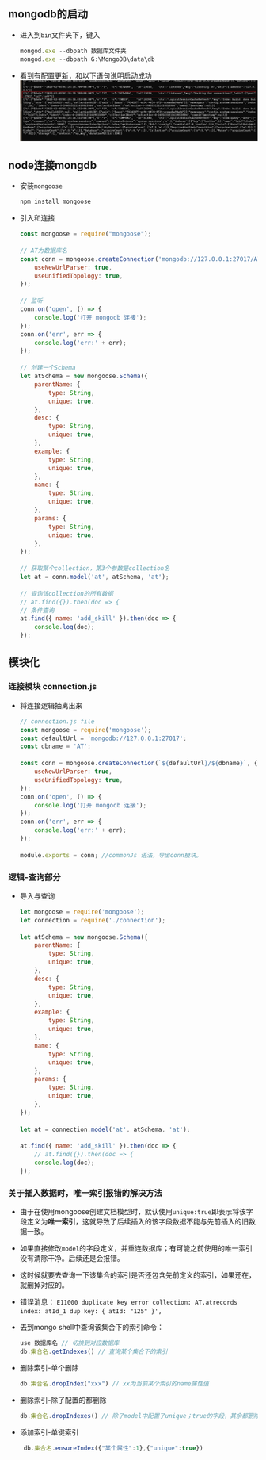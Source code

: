 ## mongodb的启动

- 进入到`bin`文件夹下，键入

  ```js
  mongod.exe --dbpath 数据库文件夹
  mongod.exe --dbpath G:\MongoDB\data\db
  ```

- 看到有配置更新，和以下语句说明启动成功
  ![image-20230205013135905](Untitled.assets/image-20230205013135905.png)



## node连接mongdb

- 安装`mongoose`

  ```js
  npm install mongoose 
  ```

- 引入和连接

  ```js
  const mongoose = require("mongoose");
  
  // AT为数据库名
  const conn = mongoose.createConnection('mongodb://127.0.0.1:27017/AT', {
      useNewUrlParser: true,
      useUnifiedTopology: true,
  });
  
  // 监听
  conn.on('open', () => {
      console.log('打开 mongodb 连接');
  });
  conn.on('err', err => {
      console.log('err:' + err);
  });
  
  // 创建一个Schema
  let atSchema = new mongoose.Schema({
      parentName: {
          type: String,
          unique: true,
      },
      desc: {
          type: String,
          unique: true,
      },
      example: {
          type: String,
          unique: true,
      },
      name: {
          type: String,
          unique: true,
      },
      params: {
          type: String,
          unique: true,
      },
  });
  
  // 获取某个collection，第3个参数是collection名
  let at = conn.model('at', atSchema, 'at');
  
  // 查询该collection的所有数据
  // at.find({}).then(doc => {
  // 条件查询
  at.find({ name: 'add_skill' }).then(doc => {
      console.log(doc);
  });
  ```

  

## 模块化

### 连接模块 connection.js

- 将连接逻辑抽离出来

  ```js
  // connection.js file
  const mongoose = require('mongoose');
  const defaultUrl = 'mongodb://127.0.0.1:27017';
  const dbname = 'AT';
  
  const conn = mongoose.createConnection(`${defaultUrl}/${dbname}`, {
      useNewUrlParser: true,
      useUnifiedTopology: true,
  });
  conn.on('open', () => {
      console.log('打开 mongodb 连接');
  });
  conn.on('err', err => {
      console.log('err:' + err);
  });
  
  module.exports = conn; //commonJs 语法，导出conn模块。
  
  ```

### 逻辑-查询部分

- 导入与查询

  ```js
  let mongoose = require('mongoose');
  let connection = require('./connection');
  
  let atSchema = new mongoose.Schema({
      parentName: {
          type: String,
          unique: true,
      },
      desc: {
          type: String,
          unique: true,
      },
      example: {
          type: String,
          unique: true,
      },
      name: {
          type: String,
          unique: true,
      },
      params: {
          type: String,
          unique: true,
      },
  });
  
  let at = connection.model('at', atSchema, 'at');
  
  at.find({ name: 'add_skill' }).then(doc => {
      // at.find({}).then(doc => {
      console.log(doc);
  });
  
  ```

  

### 关于插入数据时，唯一索引报错的解决方法

- 由于在使用mongoose创建文档模型时，默认使用`unique:true`即表示将该字段定义为**唯一索引**，这就导致了后续插入的该字段数据不能与先前插入的旧数据一致。

- 如果直接修改`model`的字段定义，并重连数据库；有可能之前使用的唯一索引没有清除干净。后续还是会报错。

- 这时候就要去查询一下该集合的索引是否还包含先前定义的索引，如果还在，就删掉对应的。

- 错误消息：
  `E11000 duplicate key error collection: AT.atrecords index: atId_1 dup key: { atId: "125" }',`

- 去到mongo shell中查询该集合下的索引命令：

  ```js
  use 数据库名 // 切换到对应数据库
  db.集合名.getIndexes() // 查询某个集合下的索引
  ```

- 删除索引-单个删除

  ```js
  db.集合名.dropIndex("xxx") // xx为当前某个索引的name属性值
  ```

- 删除索引-除了配置的都删除

  ```js
  db.集合名.dropIndexes() // 除了model中配置了unique；true的字段，其余都删除
  ```

- 添加索引-单键索引

  ```js
   db.集合名.ensureIndex({"某个属性":1},{"unique":true})
  ```

  

